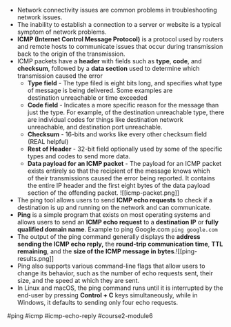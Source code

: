 -   Network connectivity issues are common problems in troubleshooting network issues.
-   The inability to establish a connection to a server or website is a typical symptom of network problems.
-   **ICMP (Internet Control Message Protocol)** is a protocol used by routers and remote hosts to communicate issues that occur during transmission back to the origin of the transmission.
-   ICMP packets have a **header** with fields such as **type**, **code**, and **checksum**, followed by a **data section** used to determine which transmission caused the error
	-   **Type field** - The type filed is eight bits long, and specifies what type of message is being delivered. Some examples are destination unreachable or time exceeded
	-   **Code field** - Indicates a more specific reason for the message than just the type. For example, of the destination unreachable type, there are individual codes for things like destination network unreachable, and destination port unreachable.
	-   **Checksum** - 16-bits and works like every other checksum field (REAL helpful)
	-   **Rest of Header** - 32-bit field optionally used by some of the specific types and codes to send more data.
	-  **Data payload for an ICMP packet** - The payload for an ICMP packet exists entirely so that the recipient of the message knows which of their transmissions caused the error being reported. It contains the entire IP header and the first eight bytes of the data payload section of the offending packet.
 ![[icmp-packet.png]]
-   The ping tool allows users to send **ICMP echo requests** to check if a destination is up and running on the network and can communicate.
-   **Ping** is a simple program that exists on most operating systems and allows users to send an **ICMP echo request** to a **destination IP** or **fully qualified domain name**.
	Example to ping Google.com
	`ping google.com`
-   The output of the ping command generally displays the **address sending the ICMP echo reply,** the **round-trip communication time**, **TTL remaining**, and the **size of the ICMP message in bytes**.![[ping-results.png]]
-   Ping also supports various command-line flags that allow users to change its behavior, such as the number of echo requests sent, their size, and the speed at which they are sent.
-   In Linux and macOS, the ping command runs until it is interrupted by the end-user by pressing **Control + C** keys simultaneously, while in Windows, it defaults to sending only four echo requests.

#ping #icmp #icmp-echo-reply #course2-module6
